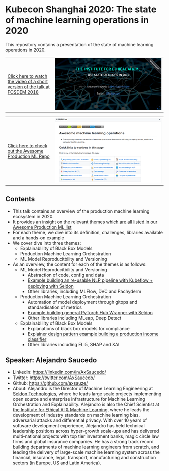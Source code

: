 # Kubecon Shanghai 2020: The state of machine learning operations in 2020

This repository contains a presentation of the state of machine learning operations in 2020. 


<table>
  <tr>
    <td width="30%">
        <a href="https://www.youtube.com/watch?v=Ynb6X0KZKxY">Click here to watch the video of a short version of the talk at FOSDEM 2018</a>
    </td>
    <td width="70%">
        <a href="https://www.youtube.com/watch?v=Ynb6X0KZKxY"><img src="images/mlops-slides.png"></a>
    </td>
  </tr>
</table>

<table>
  <tr>
    <td width="30%">
        <a href="https://github.com/EthicalML/awesome-production-machine-learning">Click here to check out the Awesome Production ML Repo</a>
    </td>
    <td width="70%">
        <a href="https://github.com/EthicalML/awesome-production-machine-learning"><img src="images/mlops-link.png"></a>
    </td>
  </tr>
</table>


## Contents

* This talk contains an overview of the production machine learning ecosystem in 2020.
* It provides an insight on the relevant themes [which are all listed in our Awesome Production ML list](https://github.com/EthicalML/awesome-production-machine-learning)
* For each theme, we dive into its definition, challenges, libraries available and a hands-on example
* We cover dive into three themes:
    * Explainablility of Black Box Models
    * Production Machine Learning Orchestration
    * ML Model Reproducitbility and Versioning
* As an overview, the content for each of the themes is as follows:
    * ML Model Reproducitbility and Versioning
        * Abstraction of code, config and data
        * [Example building an re-usable NLP pipeline with Kubeflow + deploying with Seldon](https://github.com/SeldonIO/seldon-core/blob/master/examples/kubeflow/kubeflow_seldon_e2e_pipeline.ipynb)
        * Other libraries, including MLFlow, DVC and Pachyderm
    * Production Machine Learning Orchestration
        * Automation of model deployment through gitops and standardisation of metrics
        * [Example building general PyTorch Hub Wrapper with Seldon]()
        * Other libraries including MLeap, Deep Detect
    * Explainablility of Black Box Models
        * Explanations of black box models for compliance 
        * [Explainer design pattern example building a production income classifier]()
        * Other libraries including ELI5, SHAP and XAI


## Speaker: Alejandro Saucedo
* Linkedin: https://linkedin.com/in/AxSaucedo/
* Twitter: https://twitter.com/AxSaucedo/
* Github: https://github.com/axsauze/
* About: Alejandro is the Director of Machine Learning Engineering at [Seldon Technologies](https://seldon.io), where he leads large scale projects implementing open source and enterprise infrastructure for Machine Learning Orchestration and Explainability. Alejandro is also the Chief Scientist at [the Institute for Ethical AI & Machine Learning](https://ethical.institute/), where he leads the development of industry standards on machine learning bias, adversarial attacks and differential privacy. With over 10 years of software development experience, Alejandro has held technical leadership positions across hyper-growth scale-ups and has delivered multi-national projects with top tier investment banks, magic circle law firms and global insurance companies. He has a strong track record building departments of machine learning engineers from scratch, and leading the delivery of large-scale machine learning system across the financial, insurance, legal, transport, manufacturing and construction sectors (in Europe, US and Latin America). 



